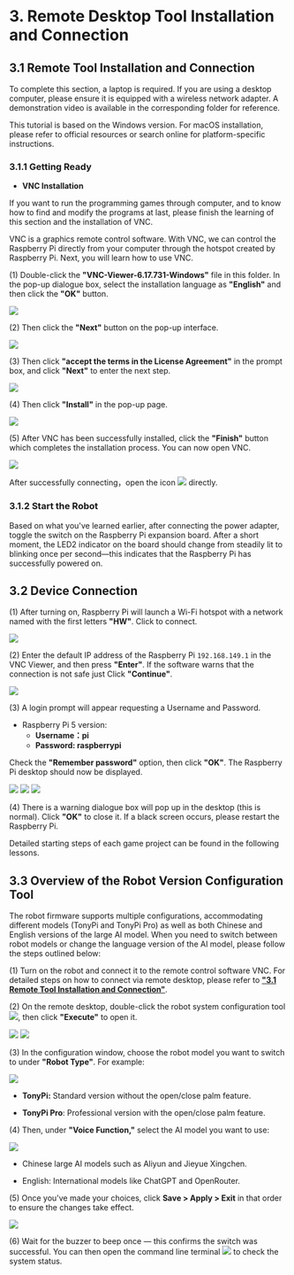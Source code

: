 # 3. Remote Desktop Tool Installation and Connection

<p id="anchor_3_1"></p>

## 3.1 Remote Tool Installation and Connection

To complete this section, a laptop is required. If you are using a desktop computer, please ensure it is equipped with a wireless network adapter. A demonstration video is available in the corresponding folder for reference.

This tutorial is based on the Windows version. For macOS installation, please refer to official resources or search online for platform-specific instructions.

### 3.1.1 Getting Ready

* **VNC Installation**

If you want to run the programming games through computer, and to know how to find and modify the programs at last, please finish the learning of this section and the installation of VNC.

VNC is a graphics remote control software. With VNC, we can control the Raspberry Pi directly from your computer through the hotspot created by Raspberry Pi. Next, you will learn how to use VNC.

(1) Double-click the **"VNC-Viewer-6.17.731-Windows"** file in this folder. In the pop-up dialogue box, select the installation language as **"English"** and then click the **"OK"** button.

<img src="../_static/media/chapter_3/section_1/image3.png" class="common_img" />

(2) Then click the **"Next"** button on the pop-up interface.

<img src="../_static/media/chapter_3/section_1/image4.png" class="common_img" />

(3) Then click **"accept the terms in the License Agreement"** in the prompt box, and click **"Next"** to enter the next step.

<img src="../_static/media/chapter_3/section_1/image5.png" class="common_img" />

(4) Then click **"Install"** in the pop-up page.

<img src="../_static/media/chapter_3/section_1/image6.png" class="common_img" />

(5) After VNC has been successfully installed, click the **"Finish"** button which completes the installation process. You can now open VNC.

<img src="../_static/media/chapter_3/section_1/image7.png" class="common_img" />

After successfully connecting，open the icon <img src="../_static/media/chapter_3/section_1/image8.png"   /> directly.

### 3.1.2 Start the Robot

Based on what you've learned earlier, after connecting the power adapter, toggle the switch on the Raspberry Pi expansion board. After a short moment, the LED2 indicator on the board should change from steadily lit to blinking once per second—this indicates that the Raspberry Pi has successfully powered on.

## 3.2 Device Connection

(1) After turning on, Raspberry Pi will launch a Wi-Fi hotspot with a network named with the first letters **"HW"**. Click to connect.

<img src="../_static/media/chapter_3/section_1/image9.png" class="common_img"  />

(2) Enter the default IP address of the Raspberry Pi `192.168.149.1` in the VNC Viewer, and then press **"Enter"**. If the software warns that the connection is not safe just Click **"Continue"**.

<img src="../_static/media/chapter_3/section_1/image10.png" class="common_img"  />

(3) A login prompt will appear requesting a Username and Password.

* Raspberry Pi 5 version:
  * **Username：pi**
  * **Password: raspberrypi**

Check the **"Remember password"** option, then click **"OK"**. The Raspberry Pi desktop should now be displayed.

<img src="../_static/media/chapter_3/section_1/image11.png" class="common_img"  />

<img src="../_static/media/chapter_3/section_1/image12.png" class="common_img"  />

<img src="../_static/media/chapter_3/section_1/image13.png" class="common_img" />

(4) There is a warning dialogue box will pop up in the desktop (this is normal). Click **"OK"** to close it. If a black screen occurs, please restart the Raspberry Pi.

Detailed starting steps of each game project can be found in the following lessons.

## 3.3 Overview of the Robot Version Configuration Tool

The robot firmware supports multiple configurations, accommodating different models (TonyPi and TonyPi Pro) as well as both Chinese and English versions of the large AI model. When you need to switch between robot models or change the language version of the AI model, please follow the steps outlined below:

(1) Turn on the robot and connect it to the remote control software VNC. For detailed steps on how to connect via remote desktop, please refer to [**"3.1 Remote Tool Installation and Connection"**](#anchor_3_1).

(2) On the remote desktop, double-click the robot system configuration tool <img src="../_static/media/chapter_3/section_2/image2.png"  />, then click **"Execute"** to open it.

<img src="../_static/media/chapter_3/section_2/image3.png" class="common_img" />

<img src="../_static/media/chapter_3/section_2/image4.png" class="common_img" />

(3) In the configuration window, choose the robot model you want to switch to under **"Robot Type"**. For example:

<img src="../_static/media/chapter_3/section_2/image5.png" class="common_img" />

* **TonyPi:** Standard version without the open/close palm feature.

* **TonyPi Pro**: Professional version with the open/close palm feature.

(4) Then, under **"Voice Function,"** select the AI model you want to use:

<img src="../_static/media/chapter_3/section_2/image6.png" class="common_img" />

* Chinese large AI models such as Aliyun and Jieyue Xingchen.

* English: International models like ChatGPT and OpenRouter.

(5) Once you've made your choices, click **Save > Apply > Exit** in that order to ensure the changes take effect.

<img src="../_static/media/chapter_3/section_2/image7.png" class="common_img" />

(6) Wait for the buzzer to beep once — this confirms the switch was successful. You can then open the command line terminal <img src="../_static/media/chapter_3/section_2/image8.png"  /> to check the system status.